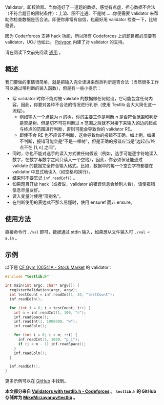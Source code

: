 Validator，即校验器。当你造好了一道题的数据，感觉有点虚，担心数据不合法（不符合题目的限制条件）：上溢、图不连通、不是树……你便需要 validator 来帮助你检查数据是否合法。即便你非常有自信，也最好用 validator 检查一下，比较稳妥。

因为 Coderforces 支持 hack 功能，所以所有 Codeforces 上的题目都必须要有 validator，UOJ 也如此。 [Polygon](../polygon.md) 内建了对 validator 的支持。

请在阅读下文前先阅读 [通用](./general.md) 。

## 概述

我们要做的事情很简单，就是把输入完全读进来然后判断是否合法（当然很多工作可以通过带判断的输入函数），但是有一些小提示：

-   写 validator 时你不能对被 validate 的数据做任何假设，它可能包含任何内容。因此，你要对各种不合法的情况进行判断（使用 Testlib 会大大简化这一流程）。
    -   例如输入一个点数为 $n$ 的树，你的主要工作是判断 $n$ 是否符合范围和判断是否是树。但是切不可在判断过 $n$ 范围之后就不对接下来输入的边的起点与终点的范围进行判断，否则可能会导致你的 validator RE。
    -   即使不会 RE 也不应该不判断，这会导致你的报错不正确。如上例，如果不判断，报错可能会是“不是一棵树”，但是正确的报错应当是“边起点/终点不在 $[1,n]$ 之间”。
-   同时，你也不能对选手的读入方式做任何假设（例如，选手可能逐字符地读入数字，在数字与数字之间只读入一个空格），因此，你必须保证能通过 validate 的数据完全符合输入格式。比如，数据中的每一个空白字符都要在 validator 中显式地读入（如空格和换行）。
-   结束时不要忘记 `inf.readEof()` 。
-   如果题目开放 hack（或者说，validator 的错误信息会给别人看），请使报错信息尽量友好。
-   读入变量时使用“项别名”。
-   在判断使用的表达式不那么易懂时，使用 ensuref 而非 ensure。

## 使用方法

直接命令行 `./val` 即可，数据通过 stdin 输入，如果想从文件输入可 `./val < a.in` 。

## 示例

以下是 [CF Gym 100541A - Stock Market](https://codeforces.com/gym/100541/problem/A) 的 validator：

```cpp
#include "testlib.h"

int main(int argc, char* argv[]) {
  registerValidation(argc, argv);
  int testCount = inf.readInt(1, 10, "testCount");
  inf.readEoln();

  for (int i = 0; i < testCount; i++) {
    int n = inf.readInt(1, 100, "n");
    inf.readSpace();
    inf.readInt(1, 1000000, "w");
    inf.readEoln();

    for (int i = 0; i < n; ++i) {
      inf.readInt(1, 1000, "p_i");
      if (i < n - 1) inf.readSpace();
    }
    inf.readEoln();
  }

  inf.readEof();
}
```

更多示例可以在 [GitHub](https://github.com/MikeMirzayanov/testlib/tree/master/validators) 中找到。

 **本文部分来自 [Validators with testlib.h - Codeforces](https://codeforces.com/blog/entry/18426) 。 `testlib.h` 的 GitHub 存储库为 [MikeMirzayanov/testlib](https://github.com/MikeMirzayanov/testlib) 。** 
